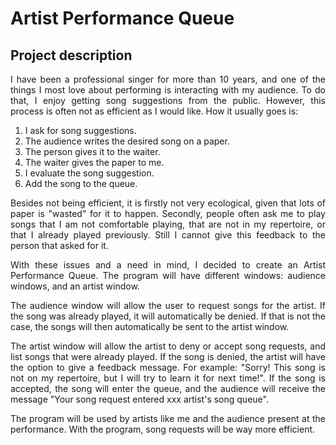 # Artist Performance Queue

## Project description

<div style="text-align: justify"> 

I have been a professional singer for more than 10 years, 
and one of the things I most love about performing is interacting with my audience. To do that, 
I enjoy getting song suggestions from the public. However, this process is often not as efficient
as I would like. How it usually goes is:

</div>

1. I ask for song suggestions.
2. The audience writes the desired song on a paper.
3. The person gives it to the waiter.
4. The waiter gives the paper to me.
5. I evaluate the song suggestion.
6. Add the song to the queue.

<div style="text-align: justify"> 

Besides not being efficient, it is firstly not very ecological, given that lots of paper is "wasted"
for it to happen. Secondly, people often ask me to play songs that I am not comfortable playing, 
that are not in my repertoire, or that I already played previously. Still I cannot give this feedback 
to the person that asked for it.

With these issues and a need in mind, I decided to create an Artist Performance Queue. The program will
have different windows: audience windows, and an artist window. 

The audience window will allow the user to request songs for the artist. If the song was already played,
it will automatically be denied. If that is not the case, the songs will then automatically
be sent to the artist window. 

The artist window will allow the artist to deny or accept song requests, and list songs that were already played. 
If the song is denied, the artist
will have the option to give a feedback message. For example: "Sorry! This song is not on my repertoire, 
but I will try to learn it for next time!". If the song is accepted, the song will enter the queue, and 
the audience will receive the message "Your song request entered xxx artist's song queue".

The program will be used by artists like me and the audience present at the performance. With the program, 
song requests will be way more efficient.

</div>
